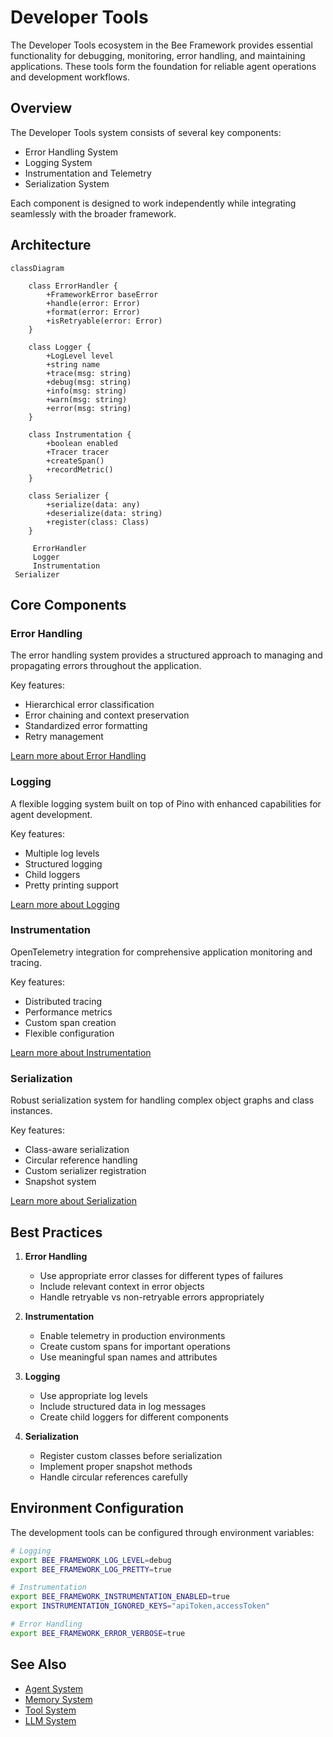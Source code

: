 # Developer Tools

The Developer Tools ecosystem in the Bee Framework provides essential functionality for debugging, monitoring, error handling, and maintaining applications. These tools form the foundation for reliable agent operations and development workflows.

## Overview

The Developer Tools system consists of several key components:

- Error Handling System
- Logging System
- Instrumentation and Telemetry
- Serialization System

Each component is designed to work independently while integrating seamlessly with the broader framework.

## Architecture

```mermaid
classDiagram

    class ErrorHandler {
        +FrameworkError baseError
        +handle(error: Error)
        +format(error: Error)
        +isRetryable(error: Error)
    }

    class Logger {
        +LogLevel level
        +string name
        +trace(msg: string)
        +debug(msg: string)
        +info(msg: string)
        +warn(msg: string)
        +error(msg: string)
    }

    class Instrumentation {
        +boolean enabled
        +Tracer tracer
        +createSpan()
        +recordMetric()
    }

    class Serializer {
        +serialize(data: any)
        +deserialize(data: string)
        +register(class: Class)
    }

     ErrorHandler
     Logger
     Instrumentation
 Serializer
```

## Core Components

### Error Handling

The error handling system provides a structured approach to managing and propagating errors throughout the application.

Key features:

- Hierarchical error classification
- Error chaining and context preservation
- Standardized error formatting
- Retry management

[Learn more about Error Handling](./errors.md)

### Logging

A flexible logging system built on top of Pino with enhanced capabilities for agent development.

Key features:

- Multiple log levels
- Structured logging
- Child loggers
- Pretty printing support

[Learn more about Logging](./logger.md)

### Instrumentation

OpenTelemetry integration for comprehensive application monitoring and tracing.

Key features:

- Distributed tracing
- Performance metrics
- Custom span creation
- Flexible configuration

[Learn more about Instrumentation](./instrumentation.md)

### Serialization

Robust serialization system for handling complex object graphs and class instances.

Key features:

- Class-aware serialization
- Circular reference handling
- Custom serializer registration
- Snapshot system

[Learn more about Serialization](./serialization.md)

## Best Practices

1. **Error Handling**

   - Use appropriate error classes for different types of failures
   - Include relevant context in error objects
   - Handle retryable vs non-retryable errors appropriately

2. **Instrumentation**

   - Enable telemetry in production environments
   - Create custom spans for important operations
   - Use meaningful span names and attributes

3. **Logging**

   - Use appropriate log levels
   - Include structured data in log messages
   - Create child loggers for different components

4. **Serialization**
   - Register custom classes before serialization
   - Implement proper snapshot methods
   - Handle circular references carefully

## Environment Configuration

The development tools can be configured through environment variables:

```bash
# Logging
export BEE_FRAMEWORK_LOG_LEVEL=debug
export BEE_FRAMEWORK_LOG_PRETTY=true

# Instrumentation
export BEE_FRAMEWORK_INSTRUMENTATION_ENABLED=true
export INSTRUMENTATION_IGNORED_KEYS="apiToken,accessToken"

# Error Handling
export BEE_FRAMEWORK_ERROR_VERBOSE=true
```

## See Also

- [Agent System](./agents.md)
- [Memory System](./memory.md)
- [Tool System](./tools.md)
- [LLM System](./llms.md)
